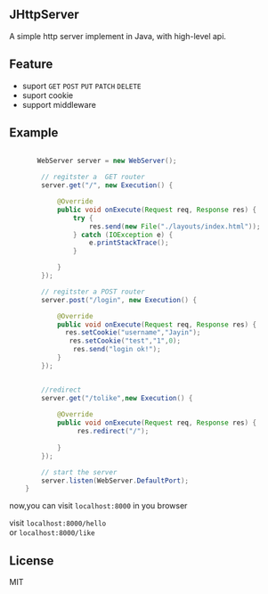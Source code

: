 JHttpServer
-------

A simple http server implement in Java, with high-level api.

Feature
-------

* suport `GET` `POST` `PUT` `PATCH` `DELETE`
* suport cookie
* support middleware

Example
-------

```java

       WebServer server = new WebServer();

		// regitster a  GET router
 		server.get("/", new Execution() {

			@Override
			public void onExecute(Request req, Response res) {
				try {
					res.send(new File("./layouts/index.html"));
				} catch (IOException e) {
					e.printStackTrace();
				}

			}
		});

		// regitster a POST router
		server.post("/login", new Execution() {

			@Override
			public void onExecute(Request req, Response res) {
			  res.setCookie("username","Jayin");
               res.setCookie("test","1",0);
				res.send("login ok!");
			}
		});


		//redirect
		server.get("/tolike",new Execution() {
			
			@Override
			public void onExecute(Request req, Response res) {
				 res.redirect("/");
				
			}
		});		

		// start the server
		server.listen(WebServer.DefaultPort);
	}
```

now,you can visit `localhost:8000` in you browser  

visit `localhost:8000/hello`  
or `localhost:8000/like`  

License
-------

MIT
